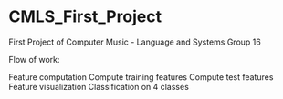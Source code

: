# CMLS_First_Project
 First Project of Computer Music - Language and Systems Group 16

Flow of work:

Feature computation
Compute training features
Compute test features
Feature visualization
Classification on 4 classes
